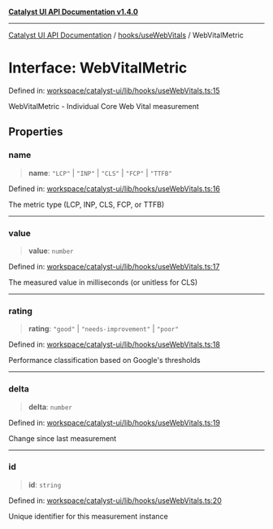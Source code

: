 [**Catalyst UI API Documentation v1.4.0**](../../../README.md)

---

[Catalyst UI API Documentation](../../../README.md) / [hooks/useWebVitals](../README.md) / WebVitalMetric

# Interface: WebVitalMetric

Defined in: [workspace/catalyst-ui/lib/hooks/useWebVitals.ts:15](https://github.com/TheBranchDriftCatalyst/catalyst-ui/blob/main/lib/hooks/useWebVitals.ts#L15)

WebVitalMetric - Individual Core Web Vital measurement

## Properties

### name

> **name**: `"LCP"` \| `"INP"` \| `"CLS"` \| `"FCP"` \| `"TTFB"`

Defined in: [workspace/catalyst-ui/lib/hooks/useWebVitals.ts:16](https://github.com/TheBranchDriftCatalyst/catalyst-ui/blob/main/lib/hooks/useWebVitals.ts#L16)

The metric type (LCP, INP, CLS, FCP, or TTFB)

---

### value

> **value**: `number`

Defined in: [workspace/catalyst-ui/lib/hooks/useWebVitals.ts:17](https://github.com/TheBranchDriftCatalyst/catalyst-ui/blob/main/lib/hooks/useWebVitals.ts#L17)

The measured value in milliseconds (or unitless for CLS)

---

### rating

> **rating**: `"good"` \| `"needs-improvement"` \| `"poor"`

Defined in: [workspace/catalyst-ui/lib/hooks/useWebVitals.ts:18](https://github.com/TheBranchDriftCatalyst/catalyst-ui/blob/main/lib/hooks/useWebVitals.ts#L18)

Performance classification based on Google's thresholds

---

### delta

> **delta**: `number`

Defined in: [workspace/catalyst-ui/lib/hooks/useWebVitals.ts:19](https://github.com/TheBranchDriftCatalyst/catalyst-ui/blob/main/lib/hooks/useWebVitals.ts#L19)

Change since last measurement

---

### id

> **id**: `string`

Defined in: [workspace/catalyst-ui/lib/hooks/useWebVitals.ts:20](https://github.com/TheBranchDriftCatalyst/catalyst-ui/blob/main/lib/hooks/useWebVitals.ts#L20)

Unique identifier for this measurement instance
